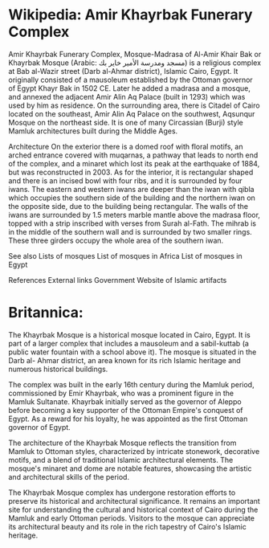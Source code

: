
# Wikipedia: Amir Khayrbak Funerary Complex
Amir Khayrbak Funerary Complex, Mosque-Madrasa of Al-Amir Khair Bak or Khayrbak Mosque (Arabic: مسجد ومدرسة الأمير خاير بك) is a religious complex at Bab al-Wazir street (Darb al-Ahmar district), Islamic Cairo, Egypt.  It originally consisted of a mausoleum established by the Ottoman governor of Egypt Khayr Bak in 1502 CE. Later he added a madrasa and a mosque, and annexed the adjacent Amir Alin Aq Palace (built in 1293) which was used by him as residence. On the surrounding area, there is Citadel of Cairo located on the southeast, Amir Alin Aq Palace on the southwest, Aqsunqur Mosque on the northeast side. It is one of many Circassian (Burji) style Mamluk architectures built during the Middle Ages.

Architecture
On the exterior there is a domed roof with floral motifs, an arched entrance covered with muqarnas, a pathway that leads to north end of the complex, and a minaret which lost its peak at the earthquake of 1884, but was reconstructed in 2003.
As for the interior, it is rectangular shaped and there is an incised bowl with four ribs, and it is surrounded by four iwans. The eastern and western iwans are deeper than the iwan with qibla which occupies the southern side of the building and the northern iwan on the opposite side, due to the building being rectangular. The walls of the iwans are surrounded by 1.5 meters marble mantle above the madrasa floor, topped with a strip inscribed with verses from Surah al-Fath. The mihrab is in the middle of the southern wall and is surrounded by two smaller rings. These three girders occupy the whole area of the southern iwan.

See also
Lists of mosques 
List of mosques in Africa
List of mosques in Egypt

References
External links
Government Website of Islamic artifacts
# Britannica:
The Khayrbak Mosque is a historical mosque located in Cairo, Egypt. It is part
of a larger complex that includes a mausoleum and a sabil-kuttab (a public
water fountain with a school above it). The mosque is situated in the Darb al-
Ahmar district, an area known for its rich Islamic heritage and numerous
historical buildings.

The complex was built in the early 16th century during the Mamluk period,
commissioned by Emir Khayrbak, who was a prominent figure in the Mamluk
Sultanate. Khayrbak initially served as the governor of Aleppo before becoming
a key supporter of the Ottoman Empire's conquest of Egypt. As a reward for his
loyalty, he was appointed as the first Ottoman governor of Egypt.

The architecture of the Khayrbak Mosque reflects the transition from Mamluk to
Ottoman styles, characterized by intricate stonework, decorative motifs, and a
blend of traditional Islamic architectural elements. The mosque's minaret and
dome are notable features, showcasing the artistic and architectural skills of
the period.

The Khayrbak Mosque complex has undergone restoration efforts to preserve its
historical and architectural significance. It remains an important site for
understanding the cultural and historical context of Cairo during the Mamluk
and early Ottoman periods. Visitors to the mosque can appreciate its
architectural beauty and its role in the rich tapestry of Cairo's Islamic
heritage.


